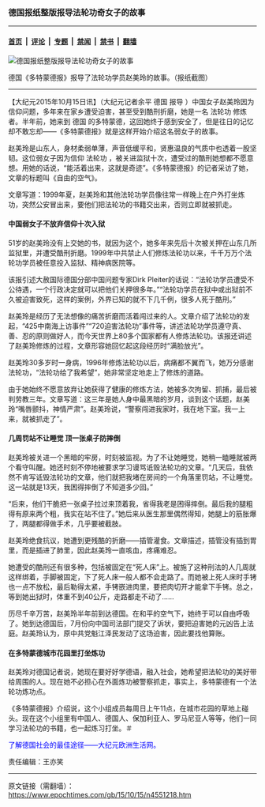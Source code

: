 ### 德国报纸整版报导法轮功奇女子的故事

---

#### [首页](../../../..?n4551218) &nbsp;|&nbsp; [评论](../../../../../epoch-comment?n4551218) &nbsp;|&nbsp; [专题](../../../../../epoch-special?n4551218) &nbsp;|&nbsp; [禁闻](../../../../../epoch-news?n4551218) &nbsp;|&nbsp; [禁书](../../../../../books?n4551218) &nbsp;|&nbsp; [翻墙](https://github.com/gfw-breaker/nogfw/blob/master/README.md?n4551218)


<div><img alt="德国报纸整版报导法轮功奇女子的故事" class="attachment-djy_600_400 size-djy_600_400 wp-post-image" src="https://i.epochtimes.com/assets/uploads/2015/10/1510150809152133-600x371.jpg"/>
<div class="caption">
 <p>
  德国《多特蒙德报》报导了法轮功学员赵美玲的故事。（报纸截图）
 </p>
</div></div><hr/><div class="post_content" id="artbody" itemprop="articleBody">
 <!-- article content begin -->
 <p>
  【大纪元2015年10月15日讯】（大纪元记者余平
  <ok href="https://www.epochtimes.com/gb/tag/%E5%BE%B7%E5%9B%BD.html">
   德国
  </ok>
  <ok href="https://www.epochtimes.com/gb/tag/%E6%8A%A5%E5%AF%BC.html">
   报导
  </ok>
  ）中国女子赵美玲因为信仰问题，多年来在家乡遭受迫害，甚至受到酷刑折磨，她是一名
  <ok href="https://www.epochtimes.com/gb/tag/%E6%B3%95%E8%BD%AE%E5%8A%9F.html">
   法轮功
  </ok>
  修炼者。半年前，她来到
  <ok href="https://www.epochtimes.com/gb/tag/%E5%BE%B7%E5%9B%BD.html">
   德国
  </ok>
  的多特蒙德，这回她终于感到安全了，但是往日的记忆却不敢忘却——《多特蒙德报》就是这样开始介绍这名弱女子的故事。
 </p>
 <p>
  赵美玲是山东人，身材柔弱单薄，声音低缓平和，贤惠温良的气质中也透着一股坚韧。这位弱女子因为信仰
  <ok href="https://www.epochtimes.com/gb/tag/%E6%B3%95%E8%BD%AE%E5%8A%9F.html">
   法轮功
  </ok>
  ，被关进监狱十次，遭受过的酷刑她想都不愿意想。用她的话说，“能活着出来，这就是奇迹”。《多特蒙德报》的记者采访了她，文章的标题叫《自由的空气》。
 </p>
 <p>
  文章写道：1999年夏，赵美玲和其他法轮功学员像往常一样晚上在户外打坐炼功，突然公安冒出来，要他们把法轮功的书籍交出来，否则立即就被抓走。
 </p>
 <p>
  <h4>
   中国弱女子不放弃信仰十次入狱
  </h4>
  <p>
   51岁的赵美玲没有上交她的书，就因为这个，她多年来先后十次被关押在山东几所监狱里，并遭受酷刑折磨。1999年中共禁止人们修炼法轮功以来，千千万万个法轮功学员被任意投入监狱、精神病医院等。
  </p>
  <p>
   该报引述大赦国际德国分部中国问题专家Dirk Pleiter的话说：“法轮功学员遭受不公待遇，一个行政决定就可以把他们关押很多年。”“法轮功学员在狱中或出狱前不久被迫害致死，这样的案例，外界已知的就不下几千例，很多人死于酷刑。”
  </p>
  <p>
   赵美玲是经历了无法想像的痛苦折磨而活着闯过来的人。文章介绍了法轮功的发起，“425中南海上访事件”“720迫害法轮功”事件等，讲述法轮功学员遵守真、善、忍的原则做好人，而今天世界上80多个国家都有人修炼法轮功。该报还讲述了赵美玲修炼的过程，文章形容她回忆起这段经历时“满脸放光”。
  </p>
  <p>
   赵美玲30多岁时一身病，1996年修炼法轮功以后，病痛都不翼而飞，她万分感谢法轮功，“法轮功给了我希望”，她非常坚定地走上了修炼的道路。
  </p>
  <p>
   由于她始终不愿意放弃让她获得了健康的修炼方法，她被多次拘留、抓捕，最后被判劳教三年。文章写道：这三年是她人身中最黑暗的岁月，谈到这个话题，赵美玲“嘴唇颤抖，神情严肃”。赵美玲说，“警察闯进我家时，我在地下室。我一上来，就被抓走了”。
  </p>
  <p>
   <h4>
    几周罚站不让睡觉 顶一张桌子防摔倒
   </h4>
   <p>
    赵美玲被关进一个黑暗的牢房，时刻被监视。为了不让她睡觉，她稍一瞌睡就被两个看守叫醒。她还时刻不停地被要求学习谩骂诋毁法轮功的文章。“几天后，我依然不肯写诋毁法轮功的文章，他们就把我堵在房间的一个角落里罚站，不让睡觉。这一站就是13天，我困得摔倒了不知道多少回。”
   </p>
   <p>
    “后来，他们干脆把一张桌子拉过来顶着我，省得我老是困得摔倒。最后我的腿粗得有原来两个粗，我实在站不住了。”她后来从医生那里偶然得知，她腿上的筋胀爆了，两腿都得做手术，几乎要被截肢。
   </p>
   <p>
    赵美玲绝食抗议，她遭到更残酷的折磨——插管灌食。文章描述，插管没有插到胃里，而是插进了肺里，因此赵美玲一直咳血，疼痛难忍。
   </p>
   <p>
    她遭受的酷刑还有很多种，包括被固定在“死人床”上。被施了这种刑法的人几周就这样绑着，手脚被固定，下了死人床一般人都不会走路了。而她被上死人床时手铐也一点不放松，最后勒得太紧，手铐嵌进肉里，要把肉切开才能拿下手铐。总之，等到她出狱时，体重不到40公斤，走路都走不动了……
   </p>
   <p>
    历尽千辛万苦，赵美玲半年前到达德国。在和平的空气下，她终于可以自由呼吸了。她到达德国后，7月份向中国司法部门提交了诉状，要把迫害她的元凶告上法庭。赵美玲认为，原中共党魁江泽民发动了这场迫害，因此要找他算账。
   </p>
   <p>
    <h4>
     在多特蒙德城市花园里打坐炼功
    </h4>
    <p>
     赵美玲对德国记者说，她现在要好好学德语，融入社会，她希望把法轮功的美好带给周围的人。现在她不必担心在外面炼功被警察抓走，事实上，多特蒙德有一个法轮功炼功点。
    </p>
    <p>
     《多特蒙德报》介绍说，这个小组成员每周日上午11点，在城市花园的草地上碰头。现在这个小组里有中国人、德国人、保加利亚人、罗马尼亚人等等，他们一同学习法轮功的书籍，也一起炼习打坐。＃
    </p>
    <p>
     <ok href="http://www.dajiyuan.eu/">
      <font color="#0000ff">
       了解德国社会的最佳途径——大纪元欧洲生活网。
      </font>
     </ok>
    </p>
    <p>
     责任编辑：王亦笑
    </p>
    <!-- article content end -->
    <div id="below_article_ad">
    </div>
   </p>
  </p>
 </p>
</div>


---

原文链接（需翻墙）：https://www.epochtimes.com/gb/15/10/15/n4551218.htm